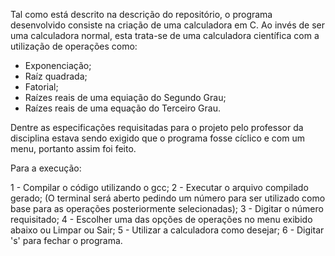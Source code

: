 Tal como está descrito na descrição do repositório, o programa desenvolvido consiste na criação de uma calculadora em C. Ao invés de ser uma calculadora normal, esta trata-se de uma calculadora científica com a utilização de operações como:
- Exponenciação;
- Raíz quadrada;
- Fatorial;
- Raízes reais de uma equiação do Segundo Grau;
- Raízes reais de uma equação do Terceiro Grau.

Dentre as especificações requisitadas para o projeto pelo professor da disciplina estava sendo exigido que o programa fosse cíclico e com um menu, portanto assim foi feito.

Para a execução:

1 - Compilar o código utilizando o gcc;
2 - Executar o arquivo compilado gerado;
(O terminal será aberto pedindo um número para ser utilizado como base para as operações posteriormente selecionadas);
3 - Digitar o número requisitado;
4 - Escolher uma das opções de operações no menu exibido abaixo ou Limpar ou Sair;
5 - Utilizar a calculadora como desejar;
6 - Digitar 's' para fechar o programa.
